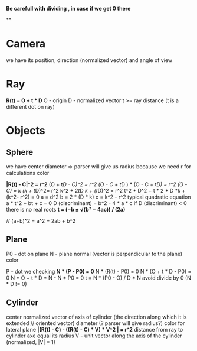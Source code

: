 

**Be carefull with dividing , in case if we get 0 there**

**
# Camera 
we have its position, direction (normalized vector) and angle of view


# Ray

**R(t) = O + t * D**
O - origin
D - normalized vector
t >= ray distance (t is a different dot on ray)

# Objects

## Sphere

we have center
diameter => parser will give us radius because we need r for calculations
color

**|R(t) - C|^2 = r^2**
(O + t*D - C)^2 = r^2
(O - C + t*D ) * (O - C + t*D) = r^2
(O -C) = k
(k + t*D)^2= r^2
k^2 + 2*t*D *k + (t*D)^2 = r^2
t^2 * D^2 + t * 2 * D *k  + (k^2- r^2) = 0
a = d^2
b = 2 * (D * k)
c = k^2 - r^2
typical quadratic equation
a * t^2 + bt + c = 0
D (discriminant) = b^2 - 4 * a * c
if D (discriminant) < 0 there is no real roots
**t = (−b ± √(b² − 4ac)) / (2a)**

// (a+b)^2 = a^2 + 2ab + b^2

## Plane

P0 - dot on plane
N - plane normal (vector is perpendicular to the plane)
color

P - dot we checking
**N * (P - P0) = 0**
N * (R(t) - P0) = 0
N * (O + t * D - P0) = 0
N * O + t * D * N - N * P0 = 0
t = N * (P0 - O) / D * N
avoid divide by 0 (N * D != 0)



## Cylinder

center
normalized vector of axis of cylinder (the direction along which it is extended // oriented vector)
diameter (? parser will give radius?)
color
for lateral plane
**|(R(t) - C) - ((R(t) - C) * V) * V^2 | = r^2**
distance from ray to cylinder axe equal its radius
V - unit vector along the axis of the cylinder (normalized, |V| = 1)
